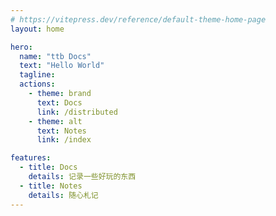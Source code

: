 ```yaml
---
# https://vitepress.dev/reference/default-theme-home-page
layout: home

hero:
  name: "ttb Docs"
  text: "Hello World"
  tagline:
  actions:
    - theme: brand
      text: Docs
      link: /distributed
    - theme: alt
      text: Notes
      link: /index

features:
  - title: Docs
    details: 记录一些好玩的东西
  - title: Notes
    details: 随心札记
---
```

